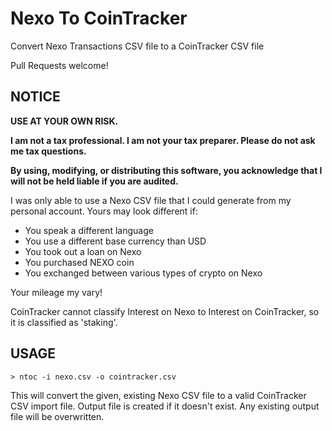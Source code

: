 # Nexo To CoinTracker

Convert Nexo Transactions CSV file to a CoinTracker CSV file

Pull Requests welcome!

## NOTICE

**USE AT YOUR OWN RISK.**

**I am not a tax professional.  I am not your tax preparer.  Please do not ask me tax questions.**

**By using, modifying, or distributing this software, you acknowledge that I will not be held liable if you are audited.**

I was only able to use a Nexo CSV file that I could generate from my personal account.  Yours may look different if:

- You speak a different language
- You use a different base currency than USD
- You took out a loan on Nexo
- You purchased NEXO coin
- You exchanged between various types of crypto on Nexo

Your mileage my vary!

CoinTracker cannot classify Interest on Nexo to Interest on CoinTracker, so it is classified as 'staking'.

## USAGE

`> ntoc -i nexo.csv -o cointracker.csv`

This will convert the given, existing Nexo CSV file to a valid CoinTracker CSV import file.  Output file is created if it doesn't exist.  Any existing output file will be overwritten.
